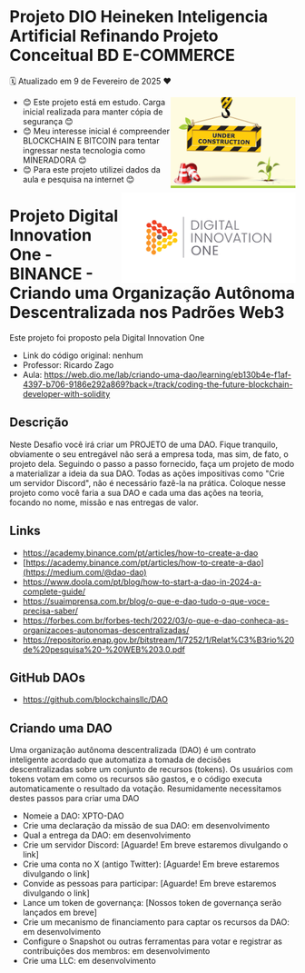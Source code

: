 # Projeto DIO Heineken Inteligencia Artificial Refinando Projeto Conceitual BD E-COMMERCE

:spiral_calendar: Atualizado em 9 de Fevereiro de 2025 :heart:

<img align="right" alt="GIF" height="160px" src="https://github.com/rdeconti/rdeconti-resources/blob/main/under_construction.gif" />

- :blush: Este projeto está em estudo. Carga inicial realizada para manter cópia de segurança :blush:
- :blush: Meu interesse inicial é compreender BLOCKCHAIN E BITCOIN para tentar ingressar nesta tecnologia como MINERADORA :blush:
- :blush: Para este projeto utilizei dados da aula e pesquisa na internet :blush:

<img align="right" alt="GIF" height="160px" src="https://github.com/rdeconti/rdeconti-resources/blob/main/Digital%20Innovation%20One%20-%20Logotipo.png" />

# Projeto Digital Innovation One - BINANCE - Criando uma Organização Autônoma Descentralizada nos Padrões Web3
Este projeto foi proposto pela Digital Innovation One
- Link do código original: nenhum
- Professor: Ricardo Zago
- Aula: https://web.dio.me/lab/criando-uma-dao/learning/eb130b4e-f1af-4397-b706-9186e292a869?back=/track/coding-the-future-blockchain-developer-with-solidity

## Descrição
Neste Desafio você irá criar um PROJETO de uma DAO. Fique tranquilo, obviamente o seu entregável não será a empresa toda, mas sim, de fato, o projeto dela. Seguindo o passo a passo fornecido, faça um projeto de modo a materializar a ideia da sua DAO. Todas as ações impositivas como "Crie um servidor Discord", não é necessário fazê-la na prática. Coloque nesse projeto como você faria a sua DAO e cada uma das ações na teoria, focando no nome, missão e nas entregas de valor.

## Links 
- https://academy.binance.com/pt/articles/how-to-create-a-dao
- [https://academy.binance.com/pt/articles/how-to-create-a-dao](https://medium.com/@dao-dao)
- https://www.doola.com/pt/blog/how-to-start-a-dao-in-2024-a-complete-guide/
- https://suaimprensa.com.br/blog/o-que-e-dao-tudo-o-que-voce-precisa-saber/
- https://forbes.com.br/forbes-tech/2022/03/o-que-e-dao-conheca-as-organizacoes-autonomas-descentralizadas/
- https://repositorio.enap.gov.br/bitstream/1/7252/1/Relat%C3%B3rio%20de%20pesquisa%20-%20WEB%203.0.pdf

## GitHub DAOs
- https://github.com/blockchainsllc/DAO

## Criando uma DAO
Uma organização autônoma descentralizada (DAO) é um contrato inteligente acordado que automatiza a tomada de decisões descentralizadas sobre um conjunto de recursos (tokens). Os usuários com tokens votam em como os recursos são gastos, e o código executa automaticamente o resultado da votação. Resumidamente necessitamos destes passos para criar uma DAO

- Nomeie a DAO: XPTO-DAO
- Crie uma declaração da missão de sua DAO: em desenvolvimento
- Qual a entrega da DAO: em desenvolvimento
- Crie um servidor Discord: [Aguarde! Em breve estaremos divulgando o link]
- Crie uma conta no X (antigo Twitter): [Aguarde! Em breve estaremos divulgando o link]
- Convide as pessoas para participar: [Aguarde! Em breve estaremos divulgando o link]
- Lance um token de governança: [Nossos token de governança serão lançados em breve]
- Crie um mecanismo de financiamento para captar os recursos da DAO: em desenvolvimento
- Configure o Snapshot ou outras ferramentas para votar e registrar as contribuições dos membros: em desenvolvimento
- Crie uma LLC: em desenvolvimento
